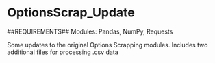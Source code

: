 # OptionsScrap_Update
##REQUIREMENTS##
Modules: Pandas, NumPy, Requests

Some updates to the original Options Scrapping modules.  Includes two additional files for processing .csv data
